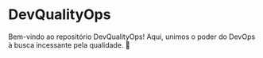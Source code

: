 # DevQualityOps
Bem-vindo ao repositório DevQualityOps! Aqui, unimos o poder do DevOps à busca incessante pela qualidade. 🚀
